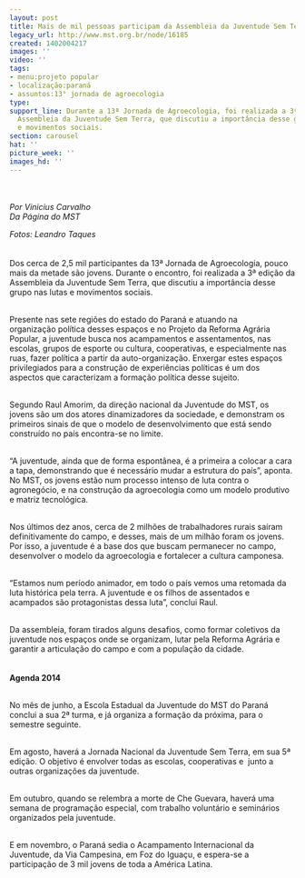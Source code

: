 ```yaml
---
layout: post
title: Mais de mil pessoas participam da Assembleia da Juventude Sem Terra
legacy_url: http://www.mst.org.br/node/16185
created: 1402004217
images: ''
video: ''
tags:
- menu:projeto popular
- localização:paraná
- assuntos:13° jornada de agroecologia
type: 
support_line: Durante a 13ª Jornada de Agroecologia, foi realizada a 3ª edição da
  Assembleia da Juventude Sem Terra, que discutiu a importância desse grupo nas lutas
  e movimentos sociais.
section: carousel
hat: ''
picture_week: ''
images_hd: ''
---
```

<p><img style="margin: 10px;" src="http://www.mst.org.br/sites/default/files/juv.jpg" alt=""></p><p><em>Por Vinicius Carvalho<br></em><em>Da Página do MST</em></p><p><em>Fotos: Leandro Taques</em><br><br><br>Dos cerca de 2,5 mil participantes da 13ª Jornada de Agroecologia, pouco mais da metade são jovens. Durante o encontro, foi realizada a 3ª edição da Assembleia da Juventude Sem Terra, que discutiu a importância desse grupo nas lutas e movimentos sociais.</p><p><br><img style="margin: 10px; float: right;" src="http://www.mst.org.br/sites/default/files/raul_0.jpg" alt="">Presente nas sete regiões do estado do Paraná e atuando na organização política desses espaços e no Projeto da Reforma Agrária Popular, a juventude busca nos acampamentos e assentamentos, nas escolas, grupos de esporte ou cultura, cooperativas, e especialmente nas ruas, fazer política a partir da auto-organização. Enxergar estes espaços privilegiados para a construção de experiências políticas é um dos aspectos que caracterizam a formação política desse sujeito.</p><p><br>Segundo Raul Amorim, da direção nacional da Juventude do MST, os jovens são um dos atores dinamizadores da sociedade, e demonstram os primeiros sinais de que o modelo de desenvolvimento que está sendo construído no país encontra-se no limite.&nbsp;</p><p><br>“A juventude, ainda que de forma espontânea, é a primeira a colocar a cara a tapa, demonstrando que é necessário mudar a estrutura do país”, aponta. No MST, os jovens estão num processo intenso de luta contra o agronegócio, e na construção da agroecologia como um modelo produtivo e matriz tecnológica.</p><p><br>Nos últimos dez anos, cerca de 2 milhões de trabalhadores rurais saíram definitivamente do campo, e desses, mais de um milhão foram os jovens. Por isso, a juventude é a base dos que buscam permanecer no campo, desenvolver o modelo da agroecologia e fortalecer a cultura camponesa.&nbsp;</p><p><br>“Estamos num período animador, em todo o país vemos uma retomada da luta histórica pela terra. A juventude e os filhos de assentados e acampados são protagonistas dessa luta”, conclui Raul.</p><p><br>Da assembleia, foram tirados alguns desafios, como formar coletivos da juventude nos espaços onde se organizam, lutar pela Reforma Agrária e garantir a articulação do campo e com a população da cidade.</p><p><img style="margin: 10px;" src="http://www.mst.org.br/sites/default/files/ass.jpg" alt=""><br><strong>Agenda 2014</strong></p><p><br>No mês de junho, a Escola Estadual da Juventude do MST do Paraná conclui a sua 2ª turma, e já organiza a formação da próxima, para o semestre seguinte.</p><p><br>Em agosto, haverá a Jornada Nacional da Juventude Sem Terra, em sua 5ª edição. O objetivo é envolver todas as escolas, cooperativas e &nbsp;junto a outras organizações da juventude.</p><p><br>Em outubro, quando se relembra a morte de Che Guevara, haverá uma semana de programação especial, com trabalho voluntário e seminários organizados pela juventude.</p><p><br>E em novembro, o Paraná sedia o Acampamento Internacional da Juventude, da Via Campesina, em Foz do Iguaçu, e espera-se a participação de 3 mil jovens de toda a América Latina.</p>
